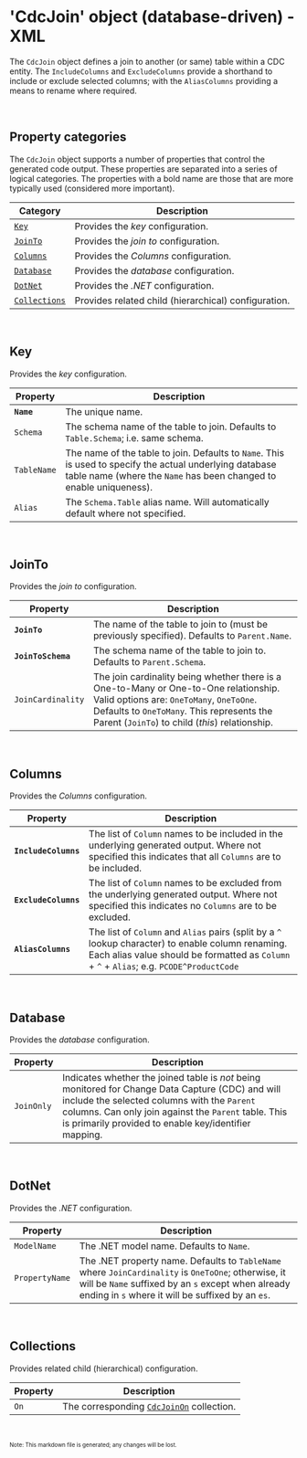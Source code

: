 # 'CdcJoin' object (database-driven) - XML

The `CdcJoin` object defines a join to another (or same) table within a CDC entity.  The `IncludeColumns` and `ExcludeColumns` provide a shorthand to include or exclude selected columns; with the `AliasColumns` providing a means to rename where required.

<br/>

## Property categories
The `CdcJoin` object supports a number of properties that control the generated code output. These properties are separated into a series of logical categories. The properties with a bold name are those that are more typically used (considered more important).

Category | Description
-|-
[`Key`](#Key) | Provides the _key_ configuration.
[`JoinTo`](#JoinTo) | Provides the _join to_ configuration.
[`Columns`](#Columns) | Provides the _Columns_ configuration.
[`Database`](#Database) | Provides the _database_ configuration.
[`DotNet`](#DotNet) | Provides the _.NET_ configuration.
[`Collections`](#Collections) | Provides related child (hierarchical) configuration.

<br/>

## Key
Provides the _key_ configuration.

Property | Description
-|-
**`Name`** | The unique name.
`Schema` | The schema name of the table to join. Defaults to `Table.Schema`; i.e. same schema.
`TableName` | The name of the table to join. Defaults to `Name`. This is used to specify the actual underlying database table name (where the `Name` has been changed to enable uniqueness).
`Alias` | The `Schema.Table` alias name. Will automatically default where not specified.

<br/>

## JoinTo
Provides the _join to_ configuration.

Property | Description
-|-
**`JoinTo`** | The name of the table to join to (must be previously specified). Defaults to `Parent.Name`.
**`JoinToSchema`** | The schema name of the table to join to. Defaults to `Parent.Schema`.
`JoinCardinality` | The join cardinality being whether there is a One-to-Many or One-to-One relationship. Valid options are: `OneToMany`, `OneToOne`. Defaults to `OneToMany`. This represents the Parent (`JoinTo`) to child (_this_) relationship.

<br/>

## Columns
Provides the _Columns_ configuration.

Property | Description
-|-
**`IncludeColumns`** | The list of `Column` names to be included in the underlying generated output. Where not specified this indicates that all `Columns` are to be included.
**`ExcludeColumns`** | The list of `Column` names to be excluded from the underlying generated output. Where not specified this indicates no `Columns` are to be excluded.
**`AliasColumns`** | The list of `Column` and `Alias` pairs (split by a `^` lookup character) to enable column renaming. Each alias value should be formatted as `Column` + `^` + `Alias`; e.g. `PCODE^ProductCode`

<br/>

## Database
Provides the _database_ configuration.

Property | Description
-|-
`JoinOnly` | Indicates whether the joined table is *not* being monitored for Change Data Capture (CDC) and will include the selected columns with the `Parent` columns. Can only join against the `Parent` table. This is primarily provided to enable key/identifier mapping.

<br/>

## DotNet
Provides the _.NET_ configuration.

Property | Description
-|-
`ModelName` | The .NET model name. Defaults to `Name`.
`PropertyName` | The .NET property name. Defaults to `TableName` where `JoinCardinality` is `OneToOne`; otherwise, it will be `Name` suffixed by an `s` except when already ending in `s` where it will be suffixed by an `es`.

<br/>

## Collections
Provides related child (hierarchical) configuration.

Property | Description
-|-
`On` | The corresponding [`CdcJoinOn`](Database-CdcJoinOn-Config-Xml.md) collection.

<br/>

<sub><sup>Note: This markdown file is generated; any changes will be lost.</sup></sub>
